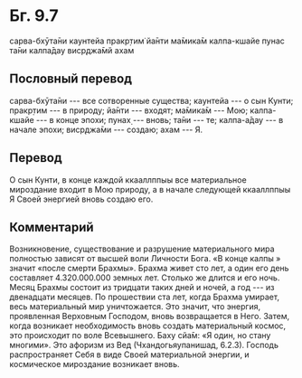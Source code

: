 # Бг. 9.7

сарва-бхӯта̄ни каунтейа пракр̣тим̇ йа̄нти ма̄мика̄м калпа-кшайе пунас та̄ни
калпа̄дау виср̣джа̄мй ахам

## Пословный перевод

сарва-бхӯта̄ни --- все сотворенные существа; каунтейа --- о сын Кунти;
пракр̣тим --- в природу; йа̄нти --- входят; ма̄мика̄м --- Мою; калпа-кшайе
--- в конце эпохи; пунах̣ --- вновь; та̄ни --- те; калпа-а̄дау --- в начале
эпохи; виср̣джа̄ми --- создаю; ахам --- Я.

## Перевод

О сын Кунти, в конце каждой ккааллппыы все материальное мироздание
входит в Мою природу, а в начале следующей ккааллппыы Я Своей энергией
вновь создаю его.

## Комментарий

Возникновение, существование и разрушение материального мира полностью
зависят от высшей воли Личности Бога. «В конце калпы » значит «после
смерти Брахмы». Брахма живет сто лет, а один его день составляет
4.320.000.000 земных лет. Столько же длится и его ночь. Месяц Брахмы
состоит из тридцати таких дней и ночей, а год --- из двенадцати месяцев.
По прошествии ста лет, когда Брахма умирает, весь материальный мир
уничтожается. Это значит, что энергия, проявленная Верховным Господом,
вновь возвращается в Него. Затем, когда возникает необходимость вновь
создать материальный космос, это происходит по воле Всевышнего. Баху
сйа̄м: «Я один, но стану многими». Это афоризм из Вед (Чхандогьяупанишад,
6.2.3). Господь распространяет Себя в виде Своей материальной энергии, и
космическое мироздание возникает вновь.
